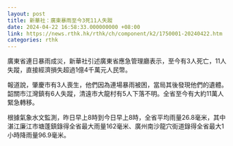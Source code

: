 ```yaml
---
layout: post
title: 新華社：廣東暴雨至今3死11人失蹤
date: 2024-04-22 16:58:33.000000000 +08:00
link: https://news.rthk.hk/rthk/ch/component/k2/1750001-20240422.htm
categories: rthk
---
```


廣東省連日暴雨成災，新華社引述廣東省應急管理廳表示，至今有3人死亡，11人失蹤，直接經濟損失超過1億4千萬元人民幣。

報道說，肇慶市有3人喪生，他們因為連場暴雨被困，當局其後發現他們的遺體。韶關市江灣鎮有6人失蹤，清遠市大龍村有5人下落不明。全省至今有大約11萬人緊急轉移。

根據氣象水文監測，昨日早上8時到今日早上8時，全省平均雨量26.8毫米，其中湛江廉江市塘蓬鎮錄得全省最大雨量162毫米、廣州南沙龍穴街道錄得全省最大1小時降雨量96.9毫米。
